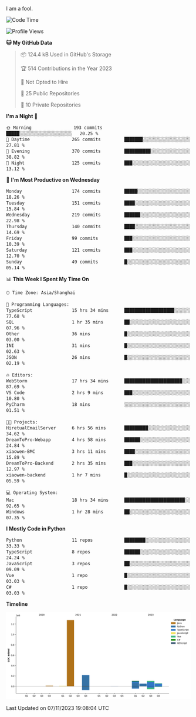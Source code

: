 I am a fool.

<!--START_SECTION:waka-->
![Code Time](http://img.shields.io/badge/Code%20Time-856%20hrs%2052%20mins-blue)

![Profile Views](http://img.shields.io/badge/Profile%20Views-4-blue)

**🐱 My GitHub Data** 

> 📦 124.4 kB Used in GitHub's Storage 
 > 
> 🏆 514 Contributions in the Year 2023
 > 
> 🚫 Not Opted to Hire
 > 
> 📜 25 Public Repositories 
 > 
> 🔑 10 Private Repositories 
 > 
**I'm a Night 🦉** 

```text
🌞 Morning                193 commits         █████░░░░░░░░░░░░░░░░░░░░   20.25 % 
🌆 Daytime                265 commits         ███████░░░░░░░░░░░░░░░░░░   27.81 % 
🌃 Evening                370 commits         ██████████░░░░░░░░░░░░░░░   38.82 % 
🌙 Night                  125 commits         ███░░░░░░░░░░░░░░░░░░░░░░   13.12 % 
```
📅 **I'm Most Productive on Wednesday** 

```text
Monday                   174 commits         █████░░░░░░░░░░░░░░░░░░░░   18.26 % 
Tuesday                  151 commits         ████░░░░░░░░░░░░░░░░░░░░░   15.84 % 
Wednesday                219 commits         ██████░░░░░░░░░░░░░░░░░░░   22.98 % 
Thursday                 140 commits         ████░░░░░░░░░░░░░░░░░░░░░   14.69 % 
Friday                   99 commits          ███░░░░░░░░░░░░░░░░░░░░░░   10.39 % 
Saturday                 121 commits         ███░░░░░░░░░░░░░░░░░░░░░░   12.70 % 
Sunday                   49 commits          █░░░░░░░░░░░░░░░░░░░░░░░░   05.14 % 
```


📊 **This Week I Spent My Time On** 

```text
🕑︎ Time Zone: Asia/Shanghai

💬 Programming Languages: 
TypeScript               15 hrs 34 mins      ███████████████████░░░░░░   77.68 % 
SQL                      1 hr 35 mins        ██░░░░░░░░░░░░░░░░░░░░░░░   07.96 % 
Other                    36 mins             █░░░░░░░░░░░░░░░░░░░░░░░░   03.00 % 
INI                      31 mins             █░░░░░░░░░░░░░░░░░░░░░░░░   02.63 % 
JSON                     26 mins             █░░░░░░░░░░░░░░░░░░░░░░░░   02.19 % 

🔥 Editors: 
WebStorm                 17 hrs 34 mins      ██████████████████████░░░   87.69 % 
VS Code                  2 hrs 9 mins        ███░░░░░░░░░░░░░░░░░░░░░░   10.80 % 
PyCharm                  18 mins             ░░░░░░░░░░░░░░░░░░░░░░░░░   01.51 % 

🐱‍💻 Projects: 
HiretualEmailServer      6 hrs 56 mins       █████████░░░░░░░░░░░░░░░░   34.62 % 
DreamToPro-Webapp        4 hrs 58 mins       ██████░░░░░░░░░░░░░░░░░░░   24.84 % 
xiaowen-BMC              3 hrs 11 mins       ████░░░░░░░░░░░░░░░░░░░░░   15.89 % 
DreamToPro-Backend       2 hrs 35 mins       ███░░░░░░░░░░░░░░░░░░░░░░   12.97 % 
xiaowen-backend          1 hr 7 mins         █░░░░░░░░░░░░░░░░░░░░░░░░   05.59 % 

💻 Operating System: 
Mac                      18 hrs 34 mins      ███████████████████████░░   92.65 % 
Windows                  1 hr 28 mins        ██░░░░░░░░░░░░░░░░░░░░░░░   07.35 % 
```

**I Mostly Code in Python** 

```text
Python                   11 repos            ████████░░░░░░░░░░░░░░░░░   33.33 % 
TypeScript               8 repos             ██████░░░░░░░░░░░░░░░░░░░   24.24 % 
JavaScript               3 repos             ██░░░░░░░░░░░░░░░░░░░░░░░   09.09 % 
Vue                      1 repo              █░░░░░░░░░░░░░░░░░░░░░░░░   03.03 % 
C#                       1 repo              █░░░░░░░░░░░░░░░░░░░░░░░░   03.03 % 
```



**Timeline**

![Lines of Code chart](https://raw.githubusercontent.com/VeejaLiu/VeejaLiu/master/assets/bar_graph.png)


 Last Updated on 07/11/2023 19:08:04 UTC
<!--END_SECTION:waka-->

